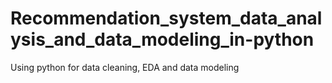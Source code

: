 # Recommendation_system_data_analysis_and_data_modeling_in-python
Using python for data cleaning, EDA and data modeling

